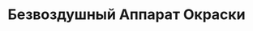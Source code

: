 ---
id: '2'
title: Безвоздушный Аппарат Окраски
description: Залог 10000 рублей
price: '700'
order: 2
default_thumbnail_image: images/bexvozd_sm.jpg
default_original_image: images/bexvozd.jpg
category: content/category/07specteh.md
featured: true
layout: product
---